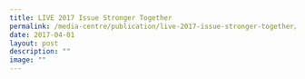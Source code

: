 ```yaml
---
title: LIVE 2017 Issue Stronger Together
permalink: /media-centre/publication/live-2017-issue-stronger-together/
date: 2017-04-01
layout: post
description: ""
image: ""
---
```


